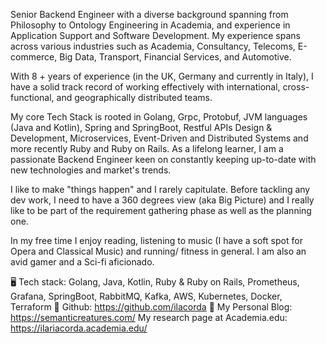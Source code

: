 Senior Backend Engineer with a diverse background spanning from Philosophy to Ontology Engineering in Academia, and experience in Application Support and Software Development. My experience spans across various industries such as Academia, Consultancy, Telecoms, E-commerce, Big Data, Transport, Financial Services, and Automotive. 

With 8 + years of experience (in the UK, Germany and currently in Italy), I have a solid track record of working effectively with international, cross-functional, and geographically distributed teams.

My core Tech Stack is rooted in Golang, Grpc, Protobuf, JVM languages (Java and Kotlin), Spring and SpringBoot, Restful APIs Design & Development, Microservices, Event-Driven and Distributed Systems and more recently Ruby and Ruby on Rails. As a lifelong learner, I am a passionate Backend Engineer keen on constantly keeping up-to-date with new technologies and market's trends. 

I like to make "things happen" and I rarely capitulate. Before tackling any dev work, I need to have a 360 degrees view (aka Big Picture) and I really like to be part of the requirement gathering phase as well as the planning one. 

In my free time I enjoy reading, listening to music (I have a soft spot for Opera and Classical Music) and running/ fitness in general. I am also an avid gamer and a Sci-fi aficionado.

🖥 Tech stack: Golang, Java, Kotlin, Ruby & Ruby on Rails, Prometheus, Grafana, SpringBoot, RabbitMQ, Kafka, AWS, Kubernetes, Docker, Terraform
👀 Github: https://github.com/ilacorda
📣 My Personal Blog: https://semanticreatures.com/
My research page at Academia.edu: https://ilariacorda.academia.edu/
